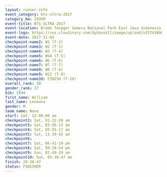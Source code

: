 ```yaml
---
layout: runner-info 
event_category: bts-ultra-2017 
category_km: 102KM 
event-title: BTS ULTRA 2017 
event-location: Bromo Tengger Semeru National Park East Java Indonesia 
event-logo: https://res.cloudinary.com/dykbosktl/image/upload/v1574389068/Logo/btsultra-profilpic_qfpjxb.png 
event-date: 2017-11-03 
checkpoint-name2: W1 (T-2) 
checkpoint-name3: W2 (T-3) 
checkpoint-name4: W3 (T-4) 
checkpoint-name5: W5A (T-5) 
checkpoint-name6: W6 (T-6) 
checkpoint-name7: W7 (T-7) 
checkpoint-name8: W8 (T-8) 
checkpoint-name9: W12 (T-9) 
checkpoint-name10: FINISH (T-10) 
overall_rank: 30
gender_rank: 27
bib: 1044
first_name: William
last_name: Lesmana
gender: M
team_name: None
start: Sat, 12-00-00 am
checkpoint2: Sat, 01-32-20 am
checkpoint3: Sat, 03-36-13 am
checkpoint4: Sat, 05-55-17 am
checkpoint5: Sat, 11-39-42 am
checkpoint6: 
checkpoint7: Sat, 06-41-19 pm
checkpoint8: Sat, 09-38-54 pm
checkpoint9: Sun, 02-49-29 am
checkpoint10: Sun, 05-38-47 am
finish: 29-38-47
status: FINISHER
---
```

